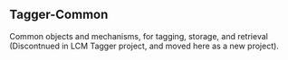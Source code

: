 ## Tagger-Common

Common objects and mechanisms, for tagging, storage, and retrieval (Discontnued in LCM Tagger project, and moved here as a new project).

